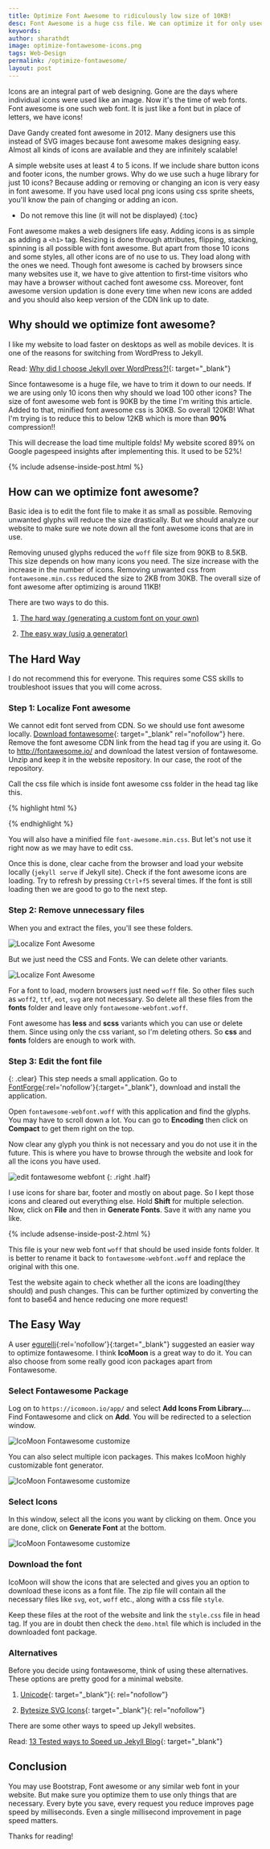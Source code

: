 ```yaml
---
title: Optimize Font Awesome to ridiculously low size of 10KB!
desc: Font Awesome is a huge css file. We can optimize it for only used cases and trim it down to just 10KB! Use this method to reduce the size of font awesome.
keywords: 
author: sharathdt
image: optimize-fontawesome-icons.png
tags: Web-Design
permalink: /optimize-fontawesome/
layout: post
---
```



Icons are an integral part of web designing. Gone are the days where individual icons were used like an image. Now it's the time of web fonts. Font awesome is one such web font. It is just like a font but in place of letters, we have icons! 

Dave Gandy created font awesome in 2012. Many designers use this instead of SVG images because font awesome makes designing easy. Almost all kinds of icons are available and they are infinitely scalable!


<i class="fa fa-github-alt fa"></i>
<i class="fa fa-github-alt fa-2x"></i>
<i class="fa fa-github-alt fa-3x"></i>
<i class="fa fa-github-alt fa-4x"></i>
<i class="fa fa-github-alt fa-5x"></i>

A simple website uses at least 4 to 5 icons. If we include share button icons and footer icons, the number grows. Why do we use such a huge library for just 10 icons? Because adding or removing or changing an icon is very easy in font awesome. If you have used local png icons using css sprite sheets, you'll know the pain of changing or adding an icon.

* Do not remove this line (it will not be displayed) 
{:toc}

Font awesome makes a web designers life easy. Adding icons is as simple as adding a ``<h1>`` tag. Resizing is done through attributes, flipping, stacking, spinning is all possible with font awesome. But apart from those 10 icons and some styles, all other icons are of no use to us. They load along with the ones we need. Though font awesome is cached by browsers since many websites use it, we have to give attention to first-time visitors who may have a browser without cached font awesome css. Moreover, font awesome version updation is done every time when new icons are added and you should also keep version of the CDN link up to date.

## Why should we optimize font awesome?
I like my website to load faster on desktops as well as mobile devices. It is one of the reasons for switching from WordPress to Jekyll. 

Read: [Why did I choose Jekyll over WordPress?!](/why-jekyll-over-wordpress/){: target="_blank"}


Since fontawesome is a huge file, we have to trim it down to our needs. If we are using only 10 icons then why should we load 100 other icons? The size of font awesome web font is 90KB by the time I'm writing this article. Added to that, minified font awesome css is 30KB. So overall 120KB! What I'm trying is to reduce this to below 12KB which is more than **90%** compression!!

This will decrease the load time multiple folds! My website scored 89% on Google pagespeed insights after implementing this. It used to be 52%!

{% include adsense-inside-post.html %}

## How can we optimize font awesome?
Basic idea is to edit the font file to make it as small as possible. Removing unwanted glyphs will reduce the size drastically. But we should analyze our website to make sure we note down all the font awesome icons that are in use.

Removing unused glyphs reduced the ``woff`` file size from 90KB to 8.5KB. This size depends on how many icons you need. The size increase with the increase in the number of icons. Removing unwanted css from ``fontawesome.min.css`` reduced the size to 2KB from 30KB. The overall size of font awesome after optimizing is around 11KB!

There are two ways to do this.

1. [The hard way (generating a custom font on your own)](#the-hard-way)

2. [The easy way (usig a generator)](#the-easy-way)

## The Hard Way
I do not recommend this for everyone. This requires some CSS skills to troubleshoot issues that you will come across.

### Step 1: Localize Font awesome
We cannot edit font served from CDN. So we should use font awesome locally. [Download fontawesome](http://fontawesome.io/#modal-download){: target="_blank" rel="nofollow"} here. Remove the font awesome CDN link from the head tag if you are using it. Go to http://fontawesome.io/ and download the latest version of fontawesome. Unzip and keep it in the website repository. In our case, the root of the repository.

Call the css file which is inside font awesome css folder in the head tag like this.

{% highlight html %}
<link rel="stylesheet" href="/font-awesome/css/font-awesome.css">
{% endhighlight %}

You will also have a minified file ``font-awesome.min.css``. But let's not use it right now as we may have to edit css.

Once this is done, clear cache from the browser and load your website locally (``jekyll serve`` if Jekyll site). Check if the font awesome icons are loading. Try to refresh by pressing ``Ctrl+f5`` several times. If the font is still loading then we are good to go to the next step.

### Step 2: Remove unnecessary files

When you  and extract the files, you'll see these folders.

![Localize Font Awesome](/images/localized-fontawesome.PNG)

But we just need the CSS and Fonts. We can delete other variants.

![Localize Font Awesome](/images/localized-fontawesome-2.PNG)

For a font to load, modern browsers just need ``woff`` file. So other files such as ``woff2``, ``ttf``, ``eot``, ``svg`` are not necessary. So delete all these files from the **fonts** folder and leave only ``fontawesome-webfont.woff``.


Font awesome has **less** and **scss** variants which you can use or delete them. Since using only the css variant, so I'm deleting others. So **css** and **fonts** folders are enough to work with.

### Step 3: Edit the font file
{: .clear}
This step needs a small application. Go to [FontForge](http://fontforge.github.io/en-US/){:rel='nofollow'}{:target="_blank"}, download and install the application.

Open ``fontawesome-webfont.woff`` with this application and find the glyphs. You may have to scroll down a lot. You can go to **Encoding** then click on **Compact** to get them right on the top.

Now clear any glyph you think is not necessary and you do not use it in the future. This is where you have to browse through the website and look for all the icons you have used.

![edit fontawesome webfont](/images/edit-fontawesome-webfont.jpg)
{: .right .half}

I use icons for share bar, footer and mostly on about page. So I kept those icons and cleared out everything else. Hold **Shift** for multiple selection. Now, click on **File** and then in **Generate Fonts**. Save it with any name you like. 

{% include adsense-inside-post-2.html %}

This file is your new web font ``woff`` that should be used inside fonts folder. It is better to rename it back to ``fontawesome-webfont.woff`` and replace the original with this one.

Test the website again to check whether all the icons are loading(they should) and push changes. This can be further optimized by converting the font to base64 and hence reducing one more request!


## The Easy Way

A user [egurelli](https://disqus.com/by/egurelli/){:rel='nofollow'}{:target="_blank"} suggested an easier way to optimize fontawesome. I think **IcoMoon** is a great way to do it. You can also choose from some really good icon packages apart from Fontawesome.

### Select Fontawesome Package
Log on to ``https://icomoon.io/app/`` and select **Add Icons From Library…**. Find Fontawesome and click on **Add**. You will be redirected to a selection window. 

![IcoMoon Fontawesome customize](/images/icomoon-fontawesome-1.PNG)

You can also select multiple icon packages. This makes IcoMoon highly customizable font generator.

![IcoMoon Fontawesome customize](/images/icomoon-fontawesome-2.PNG)

### Select Icons
In this window, select all the icons you want by clicking on them. Once you are done, click on **Generate Font** at the bottom.

![IcoMoon Fontawesome customize](/images/icomoon-fontawesome-3.PNG)

### Download the font
IcoMoon will show the icons that are selected and gives you an option to download these icons as a font file. The zip file will contain all the necessary files like ``svg``, ``eot``, ``woff`` etc., along with a css file ``style``.

Keep these files at the root of the website and link the ``style.css`` file in head tag. If you are in doubt then check the ``demo.html`` file which is included in the downloaded font package.

### Alternatives
Before you decide using fontawesome, think of using these alternatives. These options are pretty good for a minimal website.

1. [Unicode](https://www.materialui.co/unicode-characters){: target="_blank"}{: rel="nofollow"}

2. [Bytesize SVG Icons](https://github.com/danklammer/bytesize-icons){: target="_blank"}{: rel="nofollow"}

There are some other ways to speed up Jekyll websites.

Read: [13 Tested ways to Speed up Jekyll Blog](/jekyll-speed/){: target="_blank"}

## Conclusion
You may use Bootstrap, Font awesome or any similar web font in your website. But make sure you optimize them to use only things that are necessary. Every byte you save, every request you reduce improves page speed by milliseconds. Even a single millisecond improvement in page speed matters. 

Thanks for reading!
<link type="text/css" rel="stylesheet" href="https://maxcdn.bootstrapcdn.com/font-awesome/4.7.0/css/font-awesome.min.css">